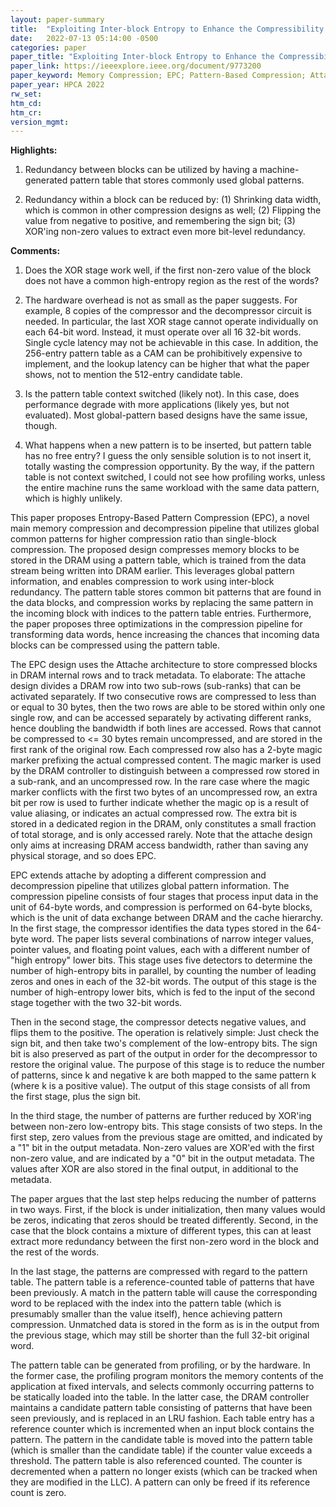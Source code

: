 ```yaml
---
layout: paper-summary
title:  "Exploiting Inter-block Entropy to Enhance the Compressibility of Blocks with Diverse Data"
date:   2022-07-13 05:14:00 -0500
categories: paper
paper_title: "Exploiting Inter-block Entropy to Enhance the Compressibility of Blocks with Diverse Data"
paper_link: https://ieeexplore.ieee.org/document/9773200
paper_keyword: Memory Compression; EPC; Pattern-Based Compression; Attache
paper_year: HPCA 2022
rw_set:
htm_cd:
htm_cr:
version_mgmt:
---
```


**Highlights:**

1. Redundancy between blocks can be utilized by having a machine-generated pattern table that stores 
commonly used global patterns.

2. Redundancy within a block can be reduced by: (1) Shrinking data width, which is common in other
compression designs as well; (2) Flipping the value from negative to positive, and remembering
the sign bit; (3) XOR'ing non-zero values to extract even more bit-level redundancy.

**Comments:**

1. Does the XOR stage work well, if the first non-zero value of the block does not have a common
high-entropy region as the rest of the words?

2. The hardware overhead is not as small as the paper suggests. For example, 8 copies of the compressor
and the decompressor circuit is needed. In particular, the last XOR stage cannot operate individually on
each 64-bit word. Instead, it must operate over all 16 32-bit words. Single cycle latency may not be 
achievable in this case.
In addition, the 256-entry pattern table as a CAM can be prohibitively expensive to implement, and the 
lookup latency can be higher that what the paper shows, not to mention the 512-entry candidate table.

3. Is the pattern table context switched (likely not). In this case, does performance degrade 
with more applications (likely yes, but not evaluated). Most global-pattern
based designs have the same issue, though.

4. What happens when a new pattern is to be inserted, but pattern table has no free entry?
I guess the only sensible solution is to not insert it, totally wasting the compression opportunity.
By the way, if the pattern table is not context switched, I could not see how profiling works, unless the
entire machine runs the same workload with the same data pattern, which is highly unlikely.

This paper proposes Entropy-Based Pattern Compression (EPC), a novel main memory compression and decompression
pipeline that utilizes global common patterns for higher compression ratio than single-block compression.
The proposed design compresses memory blocks to be stored in the DRAM using a pattern table, which is trained
from the data stream being written into DRAM earlier. This leverages global pattern information, and enables 
compression to work using inter-block redundancy.
The pattern table stores common bit patterns that are found in the data blocks, and compression works by replacing
the same pattern in the incoming block with indices to the pattern table entries.
Furthermore, the paper proposes three optimizations in the compression pipeline for transforming data words,
hence increasing the chances that incoming data blocks can be compressed using the pattern table.

The EPC design uses the Attache architecture to store compressed blocks in DRAM internal rows and to track metadata.
To elaborate: The attache design divides a DRAM row into two sub-rows (sub-ranks) that can be activated 
separately. If two consecutive rows are compressed to less than or equal to 30 bytes, then the two rows are able 
to be stored within only one single row, and can be accessed separately by activating different ranks, hence doubling 
the bandwidth if both lines are accessed.
Rows that cannot be compressed to <= 30 bytes remain uncompressed, and are stored in the 
first rank of the original row.
Each compressed row also has a 2-byte magic marker prefixing the actual compressed content. The magic marker 
is used by the DRAM controller to distinguish between a compressed row stored in a sub-rank, and an uncompressed row.
In the rare case where the magic marker conflicts with the first two bytes of an uncompressed row, 
an extra bit per row is used to further indicate whether the magic op is a result of value aliasing, or indicates 
an actual compressed row. The extra bit is stored in a dedicated region in the DRAM, only constitutes a small
fraction of total storage, and is only accessed rarely.
Note that the attache design only aims at increasing DRAM access bandwidth, rather than saving any physical storage,
and so does EPC.

EPC extends attache by adopting a different compression and decompression pipeline that utilizes global pattern
information.
The compression pipeline consists of four stages that process input data in the unit of 64-byte words,
and compression is performed on 64-byte blocks, which is the unit of data exchange between DRAM and the cache
hierarchy.
In the first stage, the compressor identifies the data types stored in the 64-byte word.
The paper lists several combinations of narrow integer values, pointer values, and floating point values, each
with a different number of "high entropy" lower bits. 
This stage uses five detectors to determine the number of high-entropy bits in parallel, by counting the number of 
leading zeros and ones in each of the 32-bit words.
The output of this stage is the number of high-entropy lower bits, which is fed to the input of the 
second stage together with the two 32-bit words.

Then in the second stage, the compressor detects negative values, and flips them to the positive. 
The operation is relatively simple: Just check the sign bit, and then take two's complement of the 
low-entropy bits. The sign bit is also preserved as part of the output in order for the decompressor
to restore the original value.
The purpose of this stage is to reduce the number of patterns, since k and negative k are both mapped to
the same pattern k (where k is a positive value).
The output of this stage consists of all from the first stage, plus the sign bit.

In the third stage, the number of patterns are further reduced by XOR'ing between non-zero low-entropy bits.
This stage consists of two steps. In the first step, zero values from the previous stage are omitted,
and indicated by a "1" bit in the output metadata.
Non-zero values are XOR'ed with the first non-zero value, and are indicated by a 
"0" bit in the output metadata.
The values after XOR are also stored in the final output, in additional to the metadata.

The paper argues that the last step helps reducing the number of patterns in two ways. First, if the block
is under initialization, then many values would be zeros, indicating that zeros should be 
treated differently.
Second, in the case that the block contains a mixture of different types, this can at least 
extract more redundancy between the first non-zero word in the block and the rest of the words.

In the last stage, the patterns are compressed with regard to the pattern table.
The pattern table is a reference-counted table of patterns that have been previously.
A match in the pattern table will cause the corresponding word to be replaced with the index into the 
pattern table (which is presumably smaller than the value itself), hence achieving pattern compression.
Unmatched data is stored in the form as is in the output from the previous stage, which may still be
shorter than the full 32-bit original word.

The pattern table can be generated from profiling, or by the hardware.
In the former case, the profiling program monitors the memory contents of the application at 
fixed intervals, and selects commonly occurring patterns to be statically loaded into the table.
In the latter case, the DRAM controller maintains a candidate pattern table consisting of 
patterns that have been seen previously, and is replaced in an LRU fashion.
Each table entry has a reference counter which is incremented when an input block contains the 
pattern. The pattern in the candidate table is moved into the pattern table (which is smaller than
the candidate table) if the counter value exceeds a threshold. 
The pattern table is also referenced counted. The counter is decremented when a pattern
no longer exists (which can be tracked when they are modified in the LLC). A pattern can only
be freed if its reference count is zero.
